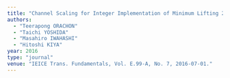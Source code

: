 ```yaml
---
title: "Channel Scaling for Integer Implementation of Minimum Lifting 2D Wavelet Transform"
authors:
  - "Teerapong ORACHON"
  - "Taichi YOSHIDA"
  - "Masahiro IWAHASHI"
  - "Hitoshi KIYA"
year: 2016
type: "journal"
venue: "IEICE Trans. Fundamentals, Vol. E.99-A, No. 7, 2016-07-01."
---
```

